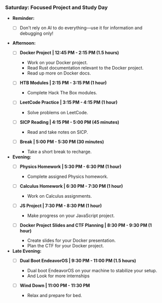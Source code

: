 ### **Saturday: Focused Project and Study Day**

- **Reminder:**
    - [ ] Don't rely on AI to do everything—use it for information and debugging only!


- **Afternoon:**
    - [ ] **Docker Project | 12:45 PM - 2:15 PM (1.5 hours)**
        - Work on your Docker project.   
        - Read Rust documentation relevant to the Docker project.
        - Read up more on Docker docs.

    - [ ] **HTB Modules | 2:15 PM - 3:15 PM (1 hour)**
        - Complete Hack The Box modules.

    - [ ] **LeetCode Practice | 3:15 PM - 4:15 PM (1 hour)**
        - Solve problems on LeetCode.

    - [ ] **SICP Reading | 4:15 PM - 5:00 PM (45 minutes)**
        - Read and take notes on SICP.

    - [ ] **Break | 5:00 PM - 5:30 PM (30 minutes)**
        - Take a short break to recharge.

- **Evening:**
    - [ ] **Physics Homework | 5:30 PM - 6:30 PM (1 hour)**
        - Complete assigned Physics homework.

    - [ ] **Calculus Homework | 6:30 PM - 7:30 PM (1 hour)**
        - Work on Calculus assignments.

    - [ ] **JS Project | 7:30 PM - 8:30 PM (1 hour)**
        - Make progress on your JavaScript project.

    - [ ] **Docker Project Slides and CTF Planning | 8:30 PM - 9:30 PM (1 hour)**
        - Create slides for your Docker presentation.
        - Plan the CTF for your Docker project.

- **Late Evening:**
    - [ ] **Dual Boot EndeavorOS | 9:30 PM - 11:00 PM (1.5 hours)**
        - Dual boot EndeavorOS on your machine to stabilize your setup.
        - And Look for more internships 

    - [ ] **Wind Down | 11:00 PM - 11:30 PM**
        - Relax and prepare for bed.
